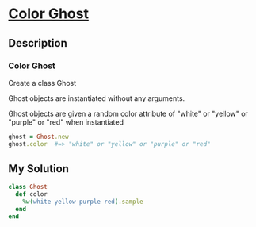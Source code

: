 # [Color Ghost](https://www.codewars.com/kata/53f1015fa9fe02cbda00111a)

## Description
### Color Ghost
Create a class Ghost

Ghost objects are instantiated without any arguments.

Ghost objects are given a random color attribute of "white" or "yellow" or "purple" or "red" when instantiated

```ruby
ghost = Ghost.new
ghost.color  #=> "white" or "yellow" or "purple" or "red"
```

## My Solution
```ruby
class Ghost
  def color
    %w(white yellow purple red).sample
  end
end
```
